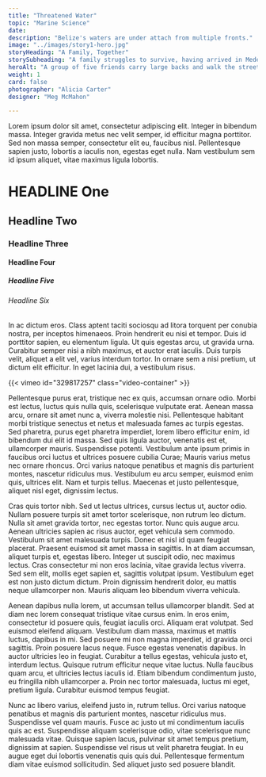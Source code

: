 ```yaml
---
title: "Threatened Water"
topic: "Marine Science"
date:
description: "Belize's waters are under attach from multiple fronts."
image: "../images/story1-hero.jpg"
storyHeading: "A Family, Together"
storySubheading: "A family struggles to survive, having arrived in Medellín ten days prior."
heroAlt: "A group of five friends carry large backs and walk the streets at night to find a place to stay."
weight: 1
card: false
photographer: "Alicia Carter"
designer: "Meg McMahon"

---
```


Lorem ipsum dolor sit amet, consectetur adipiscing elit. Integer in bibendum massa. Integer gravida metus nec velit semper, id efficitur magna porttitor. Sed non massa semper, consectetur elit eu, faucibus nisl. Pellentesque sapien justo, lobortis a iaculis non, egestas eget nulla. Nam vestibulum sem id ipsum aliquet, vitae maximus ligula lobortis.

# HEADLINE One
## Headline Two
### Headline Three
#### Headline Four
##### Headline Five
###### Headline Six

In ac dictum eros. Class aptent taciti sociosqu ad litora torquent per conubia nostra, per inceptos himenaeos. Proin hendrerit eu nisi et tempor. Duis id porttitor sapien, eu elementum ligula. Ut quis egestas arcu, ut gravida urna. Curabitur semper nisi a nibh maximus, et auctor erat iaculis. Duis turpis velit, aliquet a elit vel, varius interdum tortor. In ornare sem a nisi pretium, ut dictum elit efficitur. In eget lacinia dui, a vestibulum risus.

<div id="video-top"></div>
<!-- Economic story video goes here -->
{{< vimeo id="329817257" class="video-container" >}}

Pellentesque purus erat, tristique nec ex quis, accumsan ornare odio. Morbi est lectus, luctus quis nulla quis, scelerisque vulputate erat. Aenean massa arcu, ornare sit amet nunc a, viverra molestie nisi. Pellentesque habitant morbi tristique senectus et netus et malesuada fames ac turpis egestas. Sed pharetra, purus eget pharetra imperdiet, lorem libero efficitur enim, id bibendum dui elit id massa. Sed quis ligula auctor, venenatis est et, ullamcorper mauris. Suspendisse potenti. Vestibulum ante ipsum primis in faucibus orci luctus et ultrices posuere cubilia Curae; Mauris varius metus nec ornare rhoncus. Orci varius natoque penatibus et magnis dis parturient montes, nascetur ridiculus mus. Vestibulum eu arcu semper, euismod enim quis, ultrices elit. Nam et turpis tellus. Maecenas et justo pellentesque, aliquet nisl eget, dignissim lectus.

Cras quis tortor nibh. Sed ut lectus ultrices, cursus lectus ut, auctor odio. Nullam posuere turpis sit amet tortor scelerisque, non rutrum leo dictum. Nulla sit amet gravida tortor, nec egestas tortor. Nunc quis augue arcu. Aenean ultricies sapien ac risus auctor, eget vehicula sem commodo. Vestibulum sit amet malesuada turpis. Donec et nisl id quam feugiat placerat. Praesent euismod sit amet massa in sagittis. In at diam accumsan, aliquet turpis et, egestas libero. Integer ut suscipit odio, nec maximus lectus. Cras consectetur mi non eros lacinia, vitae gravida lectus viverra. Sed sem elit, mollis eget sapien et, sagittis volutpat ipsum. Vestibulum eget est non justo dictum dictum. Proin dignissim hendrerit dolor, eu mattis neque ullamcorper non. Mauris aliquam leo bibendum viverra vehicula.

Aenean dapibus nulla lorem, ut accumsan tellus ullamcorper blandit. Sed at diam nec lorem consequat tristique vitae cursus enim. In eros enim, consectetur id posuere quis, feugiat iaculis orci. Aliquam erat volutpat. Sed euismod eleifend aliquam. Vestibulum diam massa, maximus et mattis luctus, dapibus in mi. Sed posuere mi non magna imperdiet, id gravida orci sagittis. Proin posuere lacus neque. Fusce egestas venenatis dapibus. In auctor ultricies leo in feugiat. Curabitur a tellus egestas, vehicula justo et, interdum lectus. Quisque rutrum efficitur neque vitae luctus. Nulla faucibus quam arcu, et ultricies lectus iaculis id. Etiam bibendum condimentum justo, eu fringilla nibh ullamcorper a. Proin nec tortor malesuada, luctus mi eget, pretium ligula. Curabitur euismod tempus feugiat.

Nunc ac libero varius, eleifend justo in, rutrum tellus. Orci varius natoque penatibus et magnis dis parturient montes, nascetur ridiculus mus. Suspendisse vel quam mauris. Fusce ac justo ut mi condimentum iaculis quis ac est. Suspendisse aliquam scelerisque odio, vitae scelerisque nunc malesuada vitae. Quisque sapien lacus, pulvinar sit amet tempus pretium, dignissim at sapien. Suspendisse vel risus ut velit pharetra feugiat. In eu augue eget dui lobortis venenatis quis quis dui. Pellentesque fermentum diam vitae euismod sollicitudin. Sed aliquet justo sed posuere blandit.
